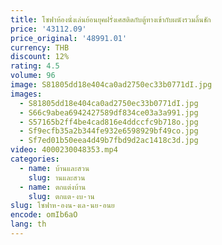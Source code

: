 ```yaml
---
title: โซฟาห้องนั่งเล่นย้อนยุคฝรั่งเศสติดกับตู้ทางเข้ากับผนังรวมลิ้นชัก
price: '43112.09'
price_original: '48991.01'
currency: THB
discount: 12%
rating: 4.5
volume: 96
image: S81805dd18e404ca0ad2750ec33b0771dI.jpg
images:
  - S81805dd18e404ca0ad2750ec33b0771dI.jpg
  - S66c9abea6942427589df834ce03a3a991.jpg
  - S57165b2ff4be4cad816e4ddccfc9b718o.jpg
  - Sf9ecfb35a2b344fe932e6598929bf49co.jpg
  - Sf7ed01b50eea4d49b7fbd9d2ac1418c3d.jpg
video: 4000230048353.mp4
categories:
  - name: บ้านและสวน
    slug: านและสวน
  - name: ตกแต่งบ้าน
    slug: ตกแต-งบ-าน
slug: โซฟาห-องน-งเล-นย-อนย
encode: omIb6aO
lang: th
---
```

  